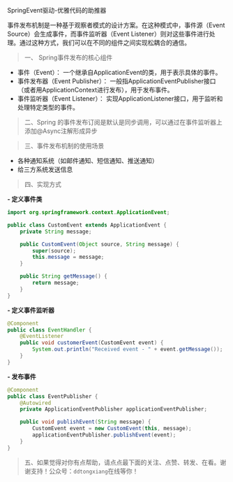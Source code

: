 SpringEvent驱动-优雅代码的助推器

事件发布机制是一种基于观察者模式的设计方案。在这种模式中，事件源（Event Source）会生成事件，而事件监听器（Event Listener）则对这些事件进行处理。通过这种方式，我们可以在不同的组件之间实现松耦合的通信。

>一、 Spring事件发布的核心组件

- 事件（Event）： 一个继承自ApplicationEvent的类，用于表示具体的事件。
- 事件发布器（Event Publisher）： 一般指ApplicationEventPublisher接口（或者用ApplicationContext进行发布），用于发布事件。
- 事件监听器（Event Listener）： 实现ApplicationListener接口，用于监听和处理特定类型的事件。

>二、Spring 的事件发布订阅是默认是同步调用，可以通过在事件监听器上添加@Async注解形成异步

>三、事件发布机制的使用场景

- 各种通知系统（如邮件通知、短信通知、推送通知）
- 给三方系统发送信息

>四、实现方式

**- 定义事件类**
```java
import org.springframework.context.ApplicationEvent;

public class CustomEvent extends ApplicationEvent {
    private String message;

    public CustomEvent(Object source, String message) {
        super(source);
        this.message = message;
    }

    public String getMessage() {
        return message;
    }
}

```
**- 定义事件监听器**
```java
@Component
public class EventHandler {
    @EventListener
    public void customerEvent(CustomEvent event) {
        System.out.println("Received event - " + event.getMessage());
    }
}

```
**- 发布事件**
```java
@Component
public class EventPublisher {
    @Autowired
    private ApplicationEventPublisher applicationEventPublisher;

    public void publishEvent(String message) {
        CustomEvent event = new CustomEvent(this, message);
        applicationEventPublisher.publishEvent(event);
    }
}
```
>五、如果觉得对你有点帮助，请点点最下面的关注、点赞、转发、在看。谢谢支持！公众号：`ddtongxiang`在线等你！